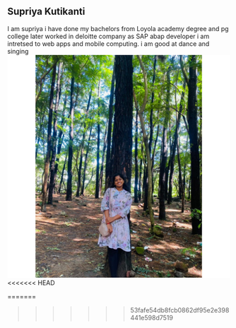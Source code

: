 ## Supriya Kutikanti
I am supriya i have done my bachelors from Loyola academy degree and pg college later worked in deloitte company as SAP abap developer i am  intretsed to web apps and mobile computing. i am good at dance and singing
![My photo](Supriya.jpeg)
<<<<<<< HEAD


=======
>>>>>>> 53fafe54db8fcb0862df95e2e398441e598d7519
